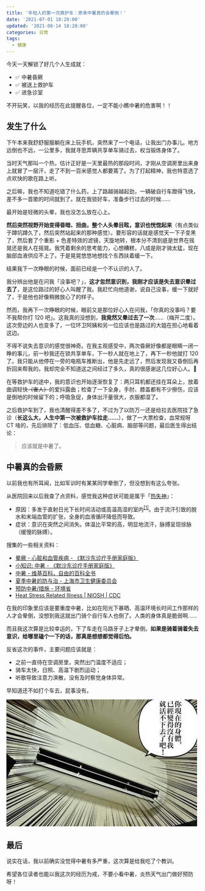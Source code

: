 ```yaml
---
title: '年轻人的第一次救护车：原来中暑真的会晕倒！'
date: '2021-07-01 18:20:00'
updated: '2021-08-14 18:20:00'
categories: 日常
tags:
  - 健康
---
```


今天一天解锁了好几个人生成就：

- ✅ 中暑昏厥
- ✅ 被送上救护车
- ✅ 进急诊室

不开玩笑，以我的经历在此提醒各位，一定不能小瞧中暑的危害啊！！

<!--more-->

## 发生了什么

下午本来我舒舒服服躺在床上玩手机，突然来了一个电话，让我出门办事儿。地方远倒也不远，一公里多，我就寻思弄辆共享单车骑过去，权当锻炼身体了。

当时天气那叫一个热，估计正好是一天里最热的那段时间，才刚从空调房里出来身上就冒了一层汗，走了不到一百米感觉人都要蔫了。为了打起精神，我也特意选了点欢快的歌在路上听。

之后嘛，我也不知道吃错了什么药，上了路越骑越起劲，一辆破自行车蹬得飞快，差不多一首歌的时间就到了。就在我锁好车，准备步行过去的时候……

最开始是轻微的头晕，我也没怎么放在心上。

**然后突然视野开始变得昏暗、扭曲，整个人头晕目眩，意识也恍惚起来**（有点类似于蹲坑蹲久了，然后突然站起来的那种感觉）。要形容的话就是感觉天一下子变黑了，然后套了个重影 + 色差特效的滤镜，天旋地转，根本分不清到底是世界在摇晃还是我人在摇晃。我凭着剩余的思考能力，心想糟糕，八成是刚才骑太猛，现在脑部血液供应不上了。于是晃晃悠悠地想找个东西扶着缓一下。

结果我下一次睁眼的时候，面前已经是一个不认识的人了。

我分辨出他是在问我「没事吧？」，**这才忽然意识到，我刚才应该是失去意识晕过去了**，是这位路过的好心人叫醒了我。我赶忙向他道谢，说自己没事，缓一下就好了，于是他也好像稍微放心了的样子。

然而，我再下一次睁眼的时候，眼前又是那位好心人在问我，「你真的没事吗？要不我帮你打 120 吧」。这我真的没想到，**我竟然又晕过去了一次**……（梅开二度）。这次旁边的人也变多了，一位环卫阿姨和另一位应该也是路过的大姐在担心地看着这边。

不得不说失去意识的感觉很神奇。在我主观感受中，两次昏厥好像都是眼睛一闭一睁的事儿，前一秒我还在锁共享单车，下一秒人就在地上了，再下一秒他就打 120 了。我只能从他停在一旁的电瓶车推断出，他是先走远了，然后发现我又昏倒后再折回来帮我的。我却完全不知道这之间经过了多久，真的很感谢这几位好心人。🙏

在等救护车的途中，我的意识也开始逐渐恢复了：两只耳机都还挂在耳朵上，放着曲调轻快~~（害人）~~的爱抖露曲；检查了一下全身，手肘、膝盖都有不少擦伤，应该是倒地的时候留下的；呼吸急促，身体出汗量很大，衣服都湿了。

之后救护车到了，我也清醒得差不多了，不过为了以防万一还是给拉去医院挂了急诊（**长这么大，人生中第一次被救护车拉走……**），做了一大票检查，血常规呀 CT 啥的，先后排除了：低血压、低血糖、心脏病、脑部等问题，最后医生得出结论：

>  应该就是中暑了。

## 中暑真的会昏厥

以前我也有所耳闻，比如军训时有某某同学晕倒了，但没想到有这么夸张。

从医院回来以后我查了点资料，感觉我这种症状可能是属于「[热失神](https://zh.wikipedia.org/wiki/%E4%B8%AD%E6%9A%91#%E7%86%B1%E5%A4%B1%E7%A5%9E)」：

- 原因：多发于直射日光下长时间活动或高温高湿的室内<sup>[[1]](https://ja.wikipedia.org/wiki/%E7%86%B1%E4%B8%AD%E7%97%87#%E7%86%B1%E5%A4%B1%E7%A5%9E%EF%BC%88heat_syncope%EF%BC%89)</sup>。由于流汗引致的脱水和末端血管的扩张，全身的血液循环降低而导致。
- 症状：意识在突然之间消失。体温比平常的高，明显地流汗，脉搏呈现徐脉（缓慢的脉搏）。

搜集的一些相关资料：

- [晕厥 - 心脏和血管疾病 - 《默沙东诊疗手册家庭版》](https://www.msdmanuals.cn/home/heart-and-blood-vessel-disorders/symptoms-of-heart-and-blood-vessel-disorders/fainting)
- [小知识: 中暑 - 《默沙东诊疗手册家庭版》](https://www.msdmanuals.cn/home/quick-facts-injuries-and-poisoning/heat-disorders/heatstroke)
- [中暑 - 维基百科，自由的百科全书](https://zh.wikipedia.org/wiki/%E4%B8%AD%E6%9A%91)
- [夏季中暑的防与治 - 上海市卫生健康委员会](http://wsjkw.sh.gov.cn/zyfhyzybfz/20200819/fcdd9fc348124c46ba86a996d38280d0.html)
- [预防中暑/措施 - 环境省](https://www.wbgt.env.go.jp/zh-cn/doc_prevention.php)
- [Heat Stress Related Illness | NIOSH | CDC](https://www.cdc.gov/niosh/topics/heatstress/heatrelillness.html)

在我的印象里应该是要重度中暑，比如在阳光下暴晒、高温环境长时间工作那样的人才会晕倒，没想到我这就出门骑个自行车人也倒了。人类的身体真是脆弱啊……

而且我这次算是比较幸运的，下了车走在马路牙子上才晕倒。**如果是骑着骑着失去意识，给哪里磕个一下的话，那真是想想都觉得后怕。**

反省这次的事件，主要问题应该就是：

- 之前一直待在空调房里，突然出门温度不适应；
- 骑车太快，日照、高温下剧烈运动；
- 听歌导致注意力涣散，没有及时察觉身体异常。

早知道还不如打个车去，屁事没有。

![ac-meme](heat-syncope-and-ambulance/ac-meme.jpg)

## 最后

说实在话，我以前确实没觉得中暑有多严重，这次算是给我吃了个教训。

希望各位读者也能以我这次的经历为戒，不要小看中暑，炎热天气出门做好预防呀！

